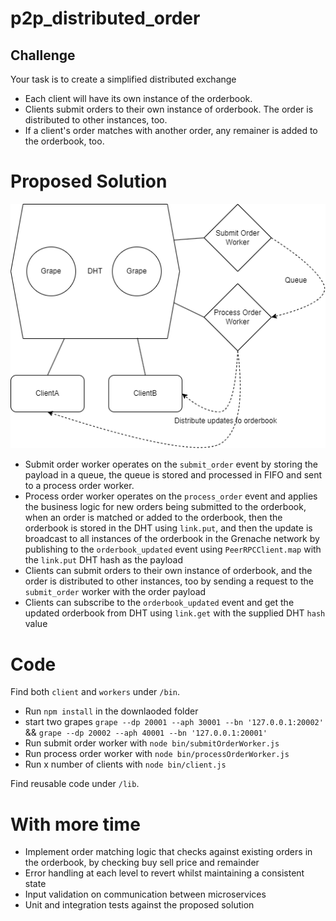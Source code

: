 # p2p_distributed_order

## Challenge
Your task is to create a simplified distributed exchange

* Each client will have its own instance of the orderbook.
* Clients submit orders to their own instance of orderbook. The order is distributed to other instances, too.
* If a client's order matches with another order, any remainer is added to the orderbook, too.


# Proposed Solution

<img src="diagram.png" alt="Diagram" width="515"/>

 - Submit order worker operates on the `submit_order` event by storing the payload in a queue, the queue is stored and processed in FIFO and sent to a process order worker.
 - Process order worker operates on the `process_order` event and applies the business logic for new orders being submitted to the orderbook, when an order is matched or added to the orderbook, then the orderbook is stored in the DHT using `link.put`, and then the update is broadcast to all instances of the orderbook in the Grenache network by publishing to the `orderbook_updated` event using `PeerRPCClient.map` with the `link.put` DHT hash as the payload
 - Clients can submit orders to their own instance of orderbook, and the order is distributed to other instances, too by sending a request to the `submit_order` worker with the order payload
 - Clients can subscribe to the `orderbook_updated` event and get the updated orderbook from DHT using `link.get` with the supplied DHT `hash` value

# Code

Find both `client` and `workers` under `/bin`.

 - Run `npm install` in the downlaoded folder 
 - start two grapes  `grape --dp 20001 --aph 30001 --bn '127.0.0.1:20002'` &&  `grape --dp 20002 --aph 40001 --bn '127.0.0.1:20001'`
 - Run submit order worker with `node bin/submitOrderWorker.js`
 - Run process order worker with `node bin/processOrderWorker.js`
 - Run x number of clients with `node bin/client.js`

Find reusable code under `/lib`.

# With more time

 - Implement order matching logic that checks against existing orders in the orderbook, by checking buy sell price and remainder
 - Error handling at each level to revert whilst maintaining a consistent state
 - Input validation on communication between microservices
 - Unit and integration tests against the proposed solution